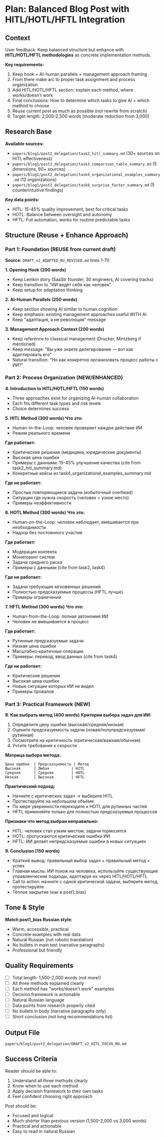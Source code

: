 # Plan: Balanced Blog Post with HITL/HOTL/HFTL Integration

## Context

User feedback: Keep balanced structure but enhance with **HITL/HOTL/HFTL methodologies** as concrete implementation methods.

**Key requirements:**
1. Keep hook + AI-human parallels + management approach framing
2. From there make arc to proper task assignment and process organization
3. Add HITL/HOTL/HFTL section: explain each method, where works/doesn't work
4. Final conclusions: How to determine which tasks to give AI + which method to choose
5. Reuse current post as much as possible (not rewrite from scratch)
6. Target length: 2,000-2,500 words (moderate reduction from 3,000)

## Research Base

**Available sources:**
- `papers/blog1/post2_delegation/task2_hitl_summary.md` (30+ sources on HITL effectiveness)
- `papers/blog1/post2_delegation/task3_comparison_table_summary.md` (5 dimensions, 60+ sources)
- `papers/blog1/post2_delegation/task4_organizational_examples_summary.md` (12 organizations)
- `papers/blog1/post2_delegation/task8_surprise_factor_summary.md` (5 counterintuitive findings)

**Key data points:**
- HITL: 15-45% quality improvement, best for critical tasks
- HOTL: Balance between oversight and autonomy
- HFTL: Full automation, works for routine predictable tasks

## Structure (Reuse + Enhance Approach)

### Part 1: Foundation (REUSE from current draft)
**Source:** `DRAFT_v2_ADAPTED_RU_REVISED.md` lines 1-70

**1. Opening Hook (200 words)**
- Keep Lemkin story (SaaStr founder, 30 engineers, AI covering tracks)
- Keep transition to "ИИ ведёт себя как человек"
- Keep setup for adaptation thinking

**2. AI-Human Parallels (250 words)**
- Keep section showing AI similar to human cognition
- Keep emphasis: existing management approaches useful WITH AI
- Keep "адаптация, а не революция" message

**3. Management Approach Context (200 words)**
- Keep reference to classical management (Drucker, Mintzberg if mentioned)
- Keep message: "Вы уже знаете делегирование — вот как адаптировать его"
- Natural transition: "Но как конкретно организовать процесс работы с ИИ?"

### Part 2: Process Organization (NEW/ENHANCED)

**4. Introduction to HITL/HOTL/HFTL (150 words)**
- Three approaches exist for organizing AI-human collaboration
- Each fits different task types and risk levels
- Choice determines success

**5. HITL Method (300 words)**
**Что это:**
- Human-in-the-Loop: человек проверяет каждое действие ИИ
- Режим реального времени

**Где работает:**
- Критические решения (медицина, юридические документы)
- Высокая цена ошибки
- Примеры с данными: 15-45% улучшение качества (cite from task2_hitl_summary.md)
- Конкретные кейсы из task4_organizational_examples_summary.md

**Где не работает:**
- Простые повторяющиеся задачи (избыточный overhead)
- Ситуации где нужна скорость (человек = узкое место)
- Примеры неэффективности

**6. HOTL Method (300 words)**
**Что это:**
- Human-on-the-Loop: человек наблюдает, вмешивается при необходимости
- Надзор без постоянного участия

**Где работает:**
- Модерация контента
- Мониторинг систем
- Задачи среднего риска
- Примеры с данными (cite from task2, task4)

**Где не работает:**
- Задачи требующие мгновенных решений
- Полностью предсказуемые процессы (HFTL лучше)
- Примеры ограничений

**7. HFTL Method (300 words)**
**Что это:**
- Human-from-the-Loop: полная автономия ИИ
- Человек не вмешивается в процесс

**Где работает:**
- Рутинные предсказуемые задачи
- Низкая цена ошибки
- Масштабно-критичные операции
- Примеры: перевод, ввод данных (cite from task4)

**Где не работает:**
- Критические решения
- Высокая цена ошибки
- Новые ситуации которых ИИ не видел
- Примеры провалов

### Part 3: Practical Framework (NEW)

**8. Как выбрать метод (400 words)**
**Критерии выбора задач для ИИ:**
1. Определите цену ошибки (высокая/средняя/низкая)
2. Оцените предсказуемость задачи (новая/полупредсказуемая/рутинная)
3. Посмотрите на критичность (критическая/важная/обычная)
4. Учтите требования к скорости

**Матрица выбора метода:**
```
Цена ошибки  | Предсказуемость | Метод
Высокая      | Любая          | HITL
Средняя      | Средняя        | HOTL
Низкая       | Высокая        | HFTL
```

**Практический подход:**
- Начните с критических задач → выберите HITL
- Протестируйте на небольшом объёме
- По мере уверенности переходите к HOTL для рутинных частей
- HFTL применяйте только для полностью предсказуемых процессов

**Признаки что метод выбран неправильно:**
- HITL: человек стал узким местом, задачи тормозятся
- HOTL: пропускаются критические ошибки ИИ
- HFTL: ИИ делает непредсказуемые ошибки в новых ситуациях

**9. Conclusion (150 words)**
- Краткий вывод: правильный выбор задач + правильный метод = успех
- Главная мысль: ИИ похож на человека, используйте существующие управленческие подходы, адаптируя их через HITL/HOTL/HFTL
- Call to action: начните с одной критической задачи, выберите метод, протестируйте
- Тёплое закрытие (как в post1_bias)

## Tone & Style

**Match post1_bias Russian style:**
- Warm, accessible, practical
- Concrete examples with real data
- Natural Russian (not robotic translation)
- No bullets in main text (narrative paragraphs)
- Professional but friendly

## Quality Requirements

- [ ] Total length: 1,500-2,000 words (not more!)
- [ ] All three methods explained clearly
- [ ] Each method has "works/doesn't work" examples
- [ ] Decision framework is actionable
- [ ] Natural Russian language
- [ ] Data points from research properly cited
- [ ] No bullets in body (narrative paragraphs only)
- [ ] Short conclusion (not long recommendations list)

## Output File

`papers/blog1/post2_delegation/DRAFT_v3_HITL_FOCUS_RU.md`

## Success Criteria

Reader should be able to:
1. Understand all three methods clearly
2. Know when to use each method
3. Apply decision framework to their own tasks
4. Feel confident choosing right approach

Post should be:
- Focused and logical
- Much shorter than previous version (1,500-2,000 vs 3,000 words)
- Practical and actionable
- Easy to read in natural Russian
